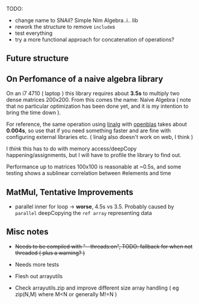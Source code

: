 
TODO: 
- change name to SNAil? Simple Nim Algebra..i.. lib
- rework the structure to remove `include`s
- test everything
- try a more functional approach for concatenation of operations?

Future structure
-----------------

On Perfomance of a naive algebra library
----------------------------------------

On an i7 4710 ( laptop ) this library requires about **3.5s** to multiply two dense matrices 200x200.
From this comes the name: Naive Algebra ( note that no particular optimization has been done yet, and it is my intention to bring the time down ).

For reference, the same operation using [linalg]() with [openblas]() takes about **0.004s**, so use that if you need something faster and are fine with
configuring external libraries etc. ( linalg also doesn't work on web, I think )

I *think* this has to do with memory access/deepCopy happening/assignments, but I will have to profile the library to find out.

Performance up to matrices 100x100 is reasonable at ~0.5s, and some testing shows a sublinear correlation between #elements and time

MatMul, Tentative Improvements
------------------------------
- parallel inner for loop -> **worse**, 4.5s vs 3.5. Probably caused by `parallel` deepCopying the `ref array` representing data

Misc notes
----------
- ~~Needs to be compiled with "--threads:on", TODO: fallback for when not threaded ( plus a warning? )~~

- Needs more tests
- Flesh out arrayutils
- Check arrayutils.zip and improve different size array handling ( eg zip(N,M) where M<N or generally M!=N ) 

